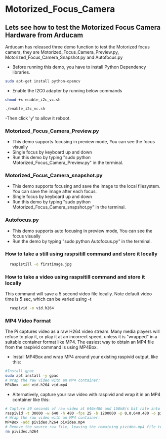 # Motorized_Focus_Camera
## Lets see how to test the Motorized Focus Camera Hardware from Arducam
 Arducam has released three demo function to test the Motorized focus camera, they are  Motorized_Focus_Camera_Preview.py, Motorized_Focus_Camera_Snapshot.py and Autofocus.py 
  - Before running this demo, you have to install Python Dependency libraries.
 ```Bash
 sudo apt-get install python-opencv 
 ```
 - Enable the I2C0 adapter by running below commands
 ```Bash
 chmod +x enable_i2c_vc.sh
 ```
 ```Bash
 ./enable_i2c_vc.sh
 ```
 -Then click 'y' to allow it reboot.
### Motorized_Focus_Camera_Preview.py
 - This demo supports focusing in preview mode, You can see the focus visually
 - Single focus by keyboard up and down
 - Run this demo by typing "sudo python Motorized_Focus_Camera_Preview.py" in the terminal.
### Motorized_Focus_Camera_snapshot.py
 - This demo supports focusing and save the image to the local filesystem. You can save the image after each focus.
 - Single focus by keyboard up and down
 - Run this demo by typing "sudo python Motorized_Focus_Camera_snapshot.py" in the terminal.
### Autofocus.py 
 - This demo supports auto focusing in preview mode, You can see the focus visually
 - Run the demo by typing "sudo python Autofocus.py" in the terminal.
### How to take a still using raspsitill command and store it locally 
```Bash
  raspistill -o firstimage.jpg
``` 
### How to take a video using raspsitill command and store it locally 
This command will save a 5 second video file locally. Note default video time is 5 sec, which can be varied using -t 
```Bash
  raspivid -o vid.h264
 ```
### MP4 Video Format
The Pi captures video as a raw H264 video stream. Many media players will refuse to play it, or play it at an incorrect speed, unless it is "wrapped" in a suitable container format like MP4. The easiest way to obtain an MP4 file from the raspivid command is using MP4Box.

 - Install MP4Box and wrap MP4 around your existing raspivid output, like this:
```Bash
#Install gpac
sudo apt install -y gpac
# Wrap the raw video with an MP4 container: 
MP4Box -add vid.h264 vid.mp4
```
 - Alternatively, capture your raw video with raspivid and wrap it in an MP4 container like this:
```Bash
# Capture 30 seconds of raw video at 640x480 and 150kB/s bit rate into a pivideo.h264 file:
raspivid -t 30000 -w 640 -h 480 -fps 25 -b 1200000 -p 0,0,640,480 -o pivideo.h264 
# Wrap the raw video with an MP4 container: 
MP4Box -add pivideo.h264 pivideo.mp4
# Remove the source raw file, leaving the remaining pivideo.mp4 file to play
rm pivideo.h264
```

